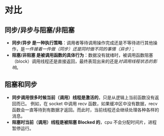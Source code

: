 # 对比
## 同步/异步与阻塞/非阻塞
- **同步/异步 是一种执行策略**：调用者等待调用操作完成还是不等待进行其他操作，是*一件接着一件做（同步）还是同时做不同的事情（异步）*；
- **阻塞/非阻塞 是被调用函数的具体行为**：数据没有就绪时，被调用函数阻塞（block）调用线程还是直接返回，最终表现出来的还是*对调用线程状态的影响*。


## 阻塞和同步
- **同步调用很多时候当前（调用）线程是激活的**，只是从逻辑上当前函数没有返回而已。 
例如，在 socket 中调用 recv 函数，如果缓冲区中没有数据，recv 函数会一直等待到有数据才返回。而此时，当前线程还会继续处理各种各样的消息。
- **阻塞时当前（调用）线程是被阻塞 Blocked 的**，cpu 不会分配时间片，进程暂停运行。